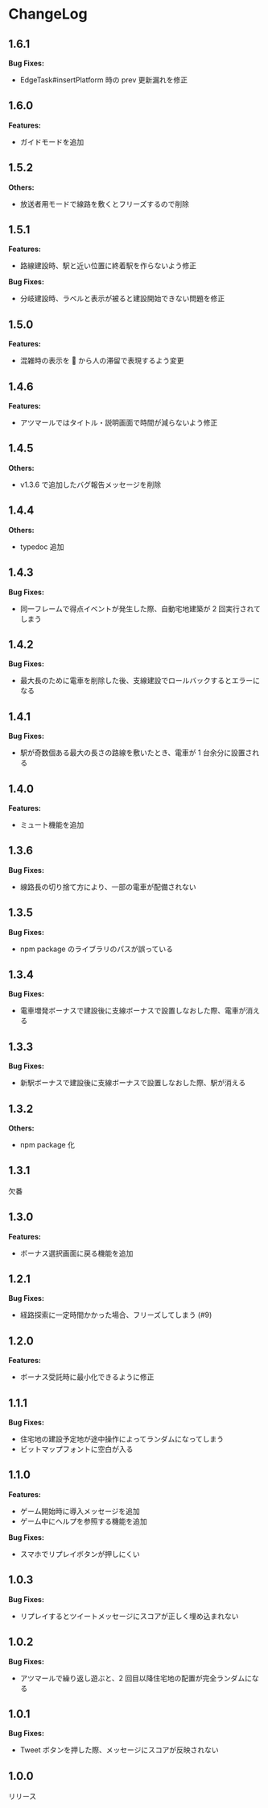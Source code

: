 # ChangeLog

## 1.6.1

**Bug Fixes:**

- EdgeTask#insertPlatform 時の prev 更新漏れを修正

## 1.6.0

**Features:**

- ガイドモードを追加

## 1.5.2

**Others:**

- 放送者用モードで線路を敷くとフリーズするので削除

## 1.5.1

**Features:**

- 路線建設時、駅と近い位置に終着駅を作らないよう修正

**Bug Fixes:**

- 分岐建設時、ラベルと表示が被ると建設開始できない問題を修正

## 1.5.0

**Features:**

- 混雑時の表示を 💢 から人の滞留で表現するよう変更

## 1.4.6

**Features:**

- アツマールではタイトル・説明画面で時間が減らないよう修正

## 1.4.5

**Others:**

- v1.3.6 で追加したバグ報告メッセージを削除

## 1.4.4

**Others:**

- typedoc 追加

## 1.4.3

**Bug Fixes:**

- 同一フレームで得点イベントが発生した際、自動宅地建築が 2 回実行されてしまう

## 1.4.2

**Bug Fixes:**

- 最大長のために電車を削除した後、支線建設でロールバックするとエラーになる

## 1.4.1

**Bug Fixes:**

- 駅が奇数個ある最大の長さの路線を敷いたとき、電車が 1 台余分に設置される

## 1.4.0

**Features:**

- ミュート機能を追加

## 1.3.6

**Bug Fixes:**

- 線路長の切り捨て方により、一部の電車が配備されない

## 1.3.5

**Bug Fixes:**

- npm package のライブラリのパスが誤っている

## 1.3.4

**Bug Fixes:**

- 電車増発ボーナスで建設後に支線ボーナスで設置しなおした際、電車が消える

## 1.3.3

**Bug Fixes:**

- 新駅ボーナスで建設後に支線ボーナスで設置しなおした際、駅が消える

## 1.3.2

**Others:**

- npm package 化

## 1.3.1

欠番

## 1.3.0

**Features:**

- ボーナス選択画面に戻る機能を追加

## 1.2.1

**Bug Fixes:**

- 経路探索に一定時間かかった場合、フリーズしてしまう (#9)

## 1.2.0

**Features:**

- ボーナス受託時に最小化できるように修正

## 1.1.1

**Bug Fixes:**

- 住宅地の建設予定地が途中操作によってランダムになってしまう
- ビットマップフォントに空白が入る

## 1.1.0

**Features:**

- ゲーム開始時に導入メッセージを追加
- ゲーム中にヘルプを参照する機能を追加

**Bug Fixes:**

- スマホでリプレイボタンが押しにくい

## 1.0.3

**Bug Fixes:**

- リプレイするとツイートメッセージにスコアが正しく埋め込まれない

## 1.0.2

**Bug Fixes:**

- アツマールで繰り返し遊ぶと、2 回目以降住宅地の配置が完全ランダムになる

## 1.0.1

**Bug Fixes:**

- Tweet ボタンを押した際、メッセージにスコアが反映されない

## 1.0.0

リリース
